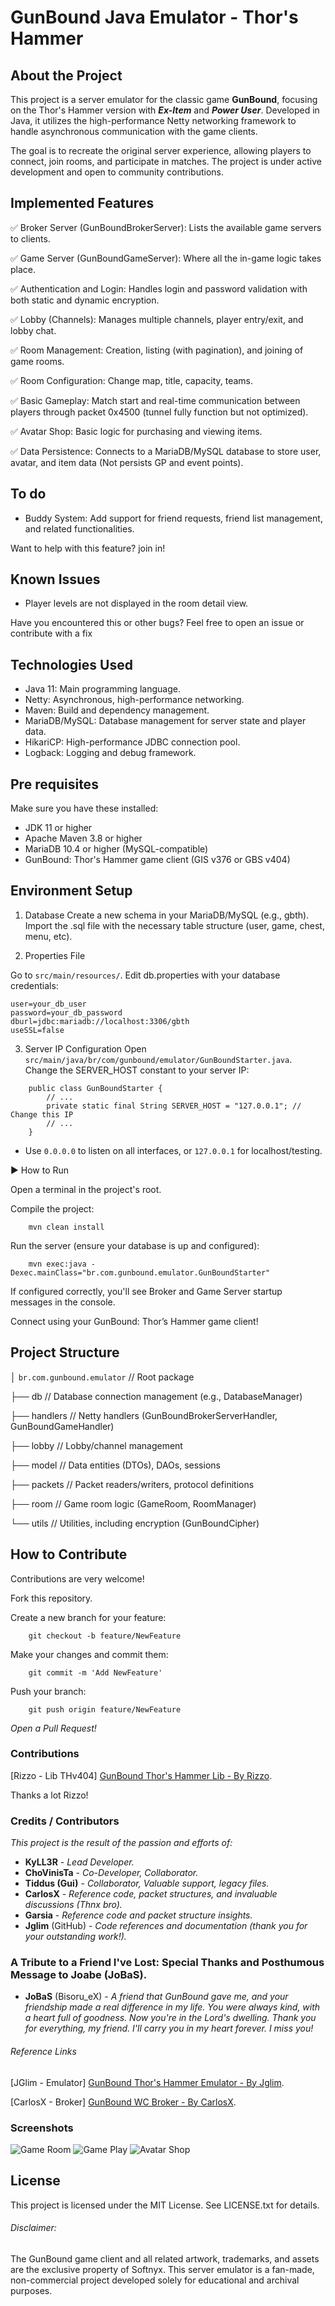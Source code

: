 # GunBound Java Emulator - Thor's Hammer

## About the Project

This project is a server emulator for the classic game **GunBound**, focusing on the Thor's Hammer version with **_Ex-Item_** and **_Power User_**. Developed in Java, it utilizes the high-performance Netty networking framework to handle asynchronous communication with the game clients.

The goal is to recreate the original server experience, allowing players to connect, join rooms, and participate in matches. The project is under active development and open to community contributions.

## Implemented Features
✅ Broker Server (GunBoundBrokerServer): Lists the available game servers to clients.

✅ Game Server (GunBoundGameServer): Where all the in-game logic takes place.

✅ Authentication and Login: Handles login and password validation with both static and dynamic encryption.

✅ Lobby (Channels): Manages multiple channels, player entry/exit, and lobby chat.

✅ Room Management: Creation, listing (with pagination), and joining of game rooms.

✅ Room Configuration: Change map, title, capacity, teams.

✅ Basic Gameplay: Match start and real-time communication between players through packet 0x4500 (tunnel fully function but not optimized).

✅ Avatar Shop: Basic logic for purchasing and viewing items.

✅ Data Persistence: Connects to a MariaDB/MySQL database to store user, avatar, and item data (Not persists GP and event points).

## To do
- Buddy System: Add support for friend requests, friend list management, and related functionalities.

Want to help with this feature? join in!

## Known Issues
- Player levels are not displayed in the room detail view.

Have you encountered this or other bugs? Feel free to open an issue or contribute with a fix

## Technologies Used
* Java 11: Main programming language.
* Netty: Asynchronous, high-performance networking.
* Maven: Build and dependency management.
* MariaDB/MySQL: Database management for server state and player data.
* HikariCP: High-performance JDBC connection pool.
* Logback: Logging and debug framework.


## Pre requisites

Make sure you have these installed:

* JDK 11 or higher
* Apache Maven 3.8 or higher
* MariaDB 10.4 or higher (MySQL-compatible)
* GunBound: Thor's Hammer game client (GIS v376 or GBS v404)


## Environment Setup

1. Database
Create a new schema in your MariaDB/MySQL (e.g., gbth).
Import the .sql file with the necessary table structure (user, game, chest, menu, etc).

2. Properties File

Go to `src/main/resources/`.
Edit db.properties with your database credentials:

```
user=your_db_user
password=your_db_password
dburl=jdbc:mariadb://localhost:3306/gbth
useSSL=false
```

3. Server IP Configuration
Open `src/main/java/br/com/gunbound/emulator/GunBoundStarter.java`.
Change the SERVER_HOST constant to your server IP:
```
    public class GunBoundStarter {
        // ...
        private static final String SERVER_HOST = "127.0.0.1"; // Change this IP
        // ...
    }
```
- Use `0.0.0.0` to listen on all interfaces, or `127.0.0.1` for localhost/testing.

▶️ How to Run

Open a terminal in the project's root.

Compile the project:

```
    mvn clean install
```

Run the server (ensure your database is up and configured):

```
    mvn exec:java -Dexec.mainClass="br.com.gunbound.emulator.GunBoundStarter"
```

If configured correctly, you'll see Broker and Game Server startup messages in the console.

Connect using your GunBound: Thor’s Hammer game client!

## Project Structure

│ `br.com.gunbound.emulator` // Root package

├── db // Database connection management (e.g., DatabaseManager)

├── handlers // Netty handlers (GunBoundBrokerServerHandler, GunBoundGameHandler)

├── lobby // Lobby/channel management

├── model // Data entities (DTOs), DAOs, sessions

├── packets // Packet readers/writers, protocol definitions

├── room // Game room logic (GameRoom, RoomManager)

└── utils // Utilities, including encryption (GunBoundCipher)

## How to Contribute

Contributions are very welcome!

Fork this repository.

Create a new branch for your feature:
```
    git checkout -b feature/NewFeature
```

Make your changes and commit them:
```
    git commit -m 'Add NewFeature'
```

Push your branch:
```
    git push origin feature/NewFeature
```

_Open a Pull Request!_

### Contributions

[Rizzo - Lib THv404] [GunBound Thor's Hammer Lib - By Rizzo](https://github.com/samuelrizzo/gunbound-th-plugin-dll).

Thanks a lot Rizzo!

### Credits / Contributors

*This project is the result of the passion and efforts of:*

- **KyLL3R** - _Lead Developer._
- **ChoVinisTa** - _Co-Developer, Collaborator._
- **Tiddus (Gui)** - _Collaborator, Valuable support, legacy files._
- **CarlosX** - _Reference code, packet structures, and invaluable discussions (Thnx bro)._
- **Garsia** -  _Reference code and packet structure insights._
- **Jglim** (GitHub) - _Code references and documentation (thank you for your outstanding work!)._

### A Tribute to a Friend I've Lost: Special Thanks and Posthumous Message to Joabe (JoBaS).

- **JoBaS** (Bisoru_eX) - _A friend that GunBound gave me, and your friendship made a real difference in my life. You were always kind, with a heart full of goodness. Now you're in the Lord's dwelling. Thank you for everything, my friend. I'll carry you in my heart forever. I miss you!_


###### Reference Links

[JGlim - Emulator] [GunBound Thor's Hammer Emulator - By Jglim](https://github.com/jglim/gunbound-server).

[CarlosX - Broker] [GunBound WC Broker - By CarlosX](https://github.com/CarlosX/GunBoundWC).

### Screenshots

![Game Room](https://raw.githubusercontent.com/kyll3r/GunBound-Java/refs/heads/main/images/1.jpg)
![Game Play](https://raw.githubusercontent.com/kyll3r/GunBound-Java/refs/heads/main/images/2.png)
![Avatar Shop](https://raw.githubusercontent.com/kyll3r/GunBound-Java/refs/heads/main/images/3.jpg)

## License

This project is licensed under the MIT License. See LICENSE.txt for details.

###### Disclaimer:

The GunBound game client and all related artwork, trademarks, and assets are the exclusive property of Softnyx. This server emulator is a fan-made, non-commercial project developed solely for educational and archival purposes.